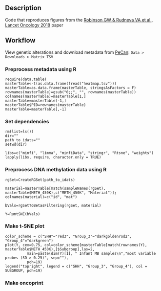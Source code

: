 ## Description
Code that reproduces figures from the [Robinson GW &amp; Rudneva VA et al., Lancet Oncology 2018](https://www.thelancet.com/journals/lanonc/article/PIIS1470-2045(18)30204-3/fulltext) paper

## Workflow

View genetic alterations and download metadata from [PeCan](https://pecan.stjude.cloud/proteinpaint/study/MB-SJYC07):
`Data > Downloads > Matrix TSV`

### Preprocess metadata using R
```
require(data.table)
masterTable<-t(as.data.frame(fread("heatmap.tsv")))
masterTable=as.data.frame(masterTable, stringsAsFactors = F)
rownames(masterTable)=gsub("0;;", "", rownames(masterTable))
colnames(masterTable)=masterTable[1,]
masterTable=masterTable[-1,]
masterTable$PID=rownames(masterTable)
masterTable=masterTable[,-1]
```
### Set dependencies
```
rm(list=ls())
dir=""
path_to_idats=""
setwd(dir)

libs=c("minfi", "limma", "minfiData", "stringr", "Rtsne", "weights")
lapply(libs, require, character.only = TRUE)
```
### Preprocess DNA methylation data using R
```
rgSet=CreateRGSet(path_to_idats)

material=masterTable[match(sampleNames(rgSet), masterTable$METH_450K),c("METH_450K", "Material")]; colnames(material)=c("id", "mat")

bVals=rgSetToBetasFiltering(rgSet, material)

Y=RuntSNE(bVals)
```
### Make t-SNE plot
```
color_scheme = c("SHH"="red3", "Group_3"="darkgoldenrod2", "Group_4"="darkgreen")
plot(Y, cex=0.75, col=color_scheme[masterTable[match(rownames(Y), masterTable$METH_450K),]$Subgroup],las=2, 
          main=paste(dim(Y)[1], " Infant MB samples\n","most variable probes (SD > 0.25)", sep=""),
          pch=19)
legend("topright", legend = c("SHH", "Group_3", "Group_4"), col = SUBGROUP, pch=19)
```
### Make oncoprint

